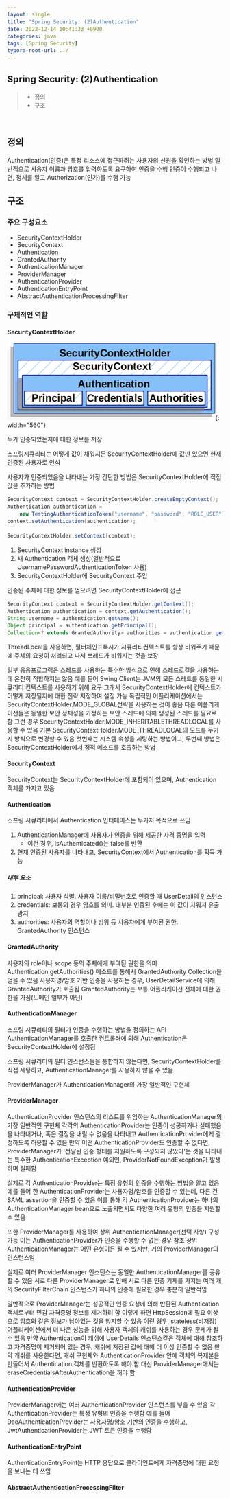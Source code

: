 ```yaml
---
layout: single
title: "Spring Security: (2)Authentication"
date: 2022-12-14 10:41:33 +0900
categories: java
tags: [Spring Security]
typora-root-url: ../
---
```



## Spring Security: (2)Authentication
> - 정의
> - 구조

<br>

## 정의

Authentication(인증)은 특정 리소스에 접근하려는 사용자의 신원을 확인하는 방법
일반적으로 사용자 이름과 암호를 입력하도록 요구하여 인증을 수행
인증이 수행되고 나면, 정체를 알고 Authorization(인가)를 수행 가능

## 구조

### 주요 구성요소

- SecurityContextHolder
- SecurityContext
- Authentication
- GrantedAuthority
- AuthenticationManager
- ProviderManager
- AuthenticationProvider
- AuthenticationEntryPoint
- AbstractAuthenticationProcessingFilter

### 구체적인 역할

#### SecurityContextHolder
![securitycontextholder](/images/2022-12-14-about-spring-security-2-authentication/securitycontextholder.png){: width="560"}

누가 인증되었는지에 대한 정보를 저장

스프링시큐리티는 어떻게 값이 채워지든 SecurityContextHolder에 값만 있으면 현재 인증된 사용자로 인식

사용자가 인증되었음을 나타내는 가장 간단한 방법은 SecurityContextHolder에 직접 값을 추가하는 방법

```java
SecurityContext context = SecurityContextHolder.createEmptyContext();
Authentication authentication =
    new TestingAuthenticationToken("username", "password", "ROLE_USER");
context.setAuthentication(authentication);

SecurityContextHolder.setContext(context);
```
1. SecurityContext instance 생성
2. 새 Authentication 객체 생성(일반적으로 UsernamePasswordAuthenticationToken 사용)
3. SecurityContextHolder에 SecurityContext 주입

인증된 주체에 대한 정보를 얻으려면 SecurityContextHolder에 접근

```java
SecurityContext context = SecurityContextHolder.getContext();
Authentication authentication = context.getAuthentication();
String username = authentication.getName();
Object principal = authentication.getPrincipal();
Collection<? extends GrantedAuthority> authorities = authentication.getAuthorities();
```
ThreadLocal을 사용하면, 필터체인프록시가 시큐리티컨텍스트를 항상 비워주기 때문에 주체의 요청이 처리되고 나서 쓰레드가 비워지는 것을 보장

일부 응용프로그램은 스레드를 사용하는 특수한 방식으로 인해 스레드로컬을 사용하는데 온전히 적합하지는 않음
예를 들어 Swing Client는 JVM의 모든 스레드를 동일한 시큐리티 컨텍스트를 사용하기 위해 요구
그래서 SecurityContextHolder에 컨텍스트가 어떻게 저장될지에 대한 전략 지정하여 설정 가능
독립적인 어플리케이션에서는 SecurityContextHolder.MODE_GLOBAL전략을 사용하는 것이 좋음
다른 어플리케이션들은 동일한 보안 정체성을 가정하는 보안 스레드에 의해 생성된 스레드를 필요로 함
그런 경우 SecurityContextHolder.MODE_INHERITABLETHREADLOCAL를 사용할 수 있음
기본 SecurityContextHolder.MODE_THREADLOCAL의 모드를 두가지 방식으로 변경할 수 있음
첫번째는 시스템 속성을 세팅하는 방법이고, 두번째 방법은 SecurityContextHolder에서 정적 메소드를 호출하는 방법

#### SecurityContext

SecurityContext는 SecurityContextHolder에 포함되어 있으며, Authentication 객체를 가지고 있음

#### Authentication

스프링 시큐리티에서 Authentication 인터페이스는 두가지 목적으로 쓰임
1. AuthenticationManager에 사용자가 인증을 위해 제공한 자격 증명을 입력
   - 이런 경우, isAuthenticated()는 false를 반환
2. 현재 인증된 사용자를 나타내고, SecurityContext에서 Authentication를 획득 가능

##### 내부 요소

1. principal: 사용자 식별. 사용자 이름/비밀번호로 인증할 때 UserDetail의 인스턴스
2. credentials: 보통의 경우 암호를 의미. 대부분 인증된 후에는 이 값이 지워져 유출 방지
3. authorities: 사용자의 역할이나 범위 등 사용자에게 부여된 권한. GrantedAuthority 인스턴스

#### GrantedAuthority

사용자의 role이나 scope 등의 주체에게 부여된 권한을 의미
Authentication.getAuthorities() 메소드를 통해서 GrantedAuthority Collection을 얻을 수 있음
사용자명/암호 기반 인증을 사용하는 경우, UserDetailService에 의해 GrantedAuthority가 호출됨
GrantedAuthority는 보통 어플리케이션 전체에 대한 권한을 가짐(도메인 일부가 아닌)

#### AuthenticationManager

스프링 시큐리티의 필터가 인증을 수행하는 방법을 정의하는 API
AuthenticationManager를 호출한 컨트롤러에 의해 Authentication은 SecurityContextHolder에 설정됨

스프링 시큐리티의 필터 인스턴스들을 통합하지 않는다면, SecurityContextHolder를 직접 세팅하고, AuthenticationManager를 사용하지 않을 수 있음

ProviderManager가 AuthenticationManager의 가장 일반적인 구현체

#### ProviderManager

AuthenticationProvider 인스턴스의 리스트를 위임하는 AuthenticationManager의 가장 일반적인 구현체
각각의 AuthenticationProvider는 인증이 성공하거나 실패했음을 나타내거나, 혹은 결정을 내릴 수 없음을 나타내고 AuthenticationProvider에게 결정하도록 허용할 수 있음
만약 어떤 AuthenticationProvider도 인증할 수 없다면, ProviderManager가 '전달된 인증 형태를 지원하도록 구성되지 않았다'는 것을 나타내는 특수한 AuthenticationException 예외인, ProviderNotFoundException가 발생하며 실패함


실제로 각 AuthenticationProvider는 특정 유형의 인증을 수행하는 방법을 알고 있음
예를 들어 한 AuthenticationProvider는 사용자명/암호를 인증할 수 있는데, 다른 건 SAML assertion을 인증할 수 있음
이를 통해 각 AuthenticationProvider는 하나의 AuthenticationManager bean으로 노출되면서도 다양한 여러 유형의 인증을 지원할 수 있음

또한 ProviderManager를 사용하여 상위 AuthenticationManager(선택 사항) 구성 가능
이는 AuthenticationProvider가 인증을 수행할 수 없는 경우 참조
상위 AuthenticationManager는 어떤 유형이든 될 수 있지만, 거의 ProviderManager의 인스턴스임


실제로 여러 ProviderManager 인스턴스는 동일한 AuthenticationManager를 공유할 수 있음
서로 다른 ProviderManager로 인해 서로 다른 인증 기제를 가지는 여러 개의 SecurityFilterChain 인스턴스가 하나의 인증에 필요한 경우 충분히 일반적임


일반적으로 ProviderManager는 성공적인 인증 요청에 의해 반환된 Authentication 객체로부터 민감 자격증명 정보를 제거하려 함
이렇게 하면 HttpSession에 필요 이상으로 암호와 같은 정보가 남아있는 것을 방지할 수 있음
이런 경우, stateless(비저장) 어플리케이션에서 더 나은 성능을 위해 사용자 객체의 캐쉬를 사용하는 경우 문제가 될 수 있음
만약 Authentication이 캐쉬에 UserDetails 인스턴스같은 객체에 대해 참조하고 자격증명이 제거되어 있는 경우, 캐쉬에 저장된 값에 대해 더 이상 인증할 수 없음
만약 캐쉬를 사용한다면, 캐쉬 구현체와 AuthenticationProvider 안에 객체의 복제본을 만들어서 Authentication 객체를 반환하도록 해야 함
대신 ProviderManager에서는 eraseCredentialsAfterAuthentication을 꺼야 함

#### AuthenticationProvider

ProviderManager에는 여러 AuthenticationProvider 인스턴스를 넣을 수 있음
각 AuthenticationProvider는 특정 유형의 인증을 수행함
예를 들어 DaoAuthenticationProvider는 사용자명/암호 기반의 인증을 수행하고, JwtAuthenticationProvider는 JWT 토큰 인증을 수행함

#### AuthenticationEntryPoint

AuthenticationEntryPoint는 HTTP 응답으로 클라이언트에게 자격증명에 대한 요청을 보내는 데 쓰임

#### AbstractAuthenticationProcessingFilter

